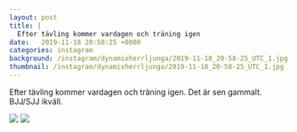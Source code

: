 ```yaml
---
layout: post
title: |
  Efter tävling kommer vardagen och träning igen
date:   2019-11-18 20:58:25 +0000
categories: instagram
background: /instagram/dynamixherrljunga/2019-11-18_20-58-25_UTC_1.jpg
thumbnail: /instagram/dynamixherrljunga/2019-11-18_20-58-25_UTC_1.jpg
---
```

Efter tävling kommer vardagen och träning igen. Det är sen gammalt. BJJ/SJJ ikväll. 



<img src='/www-dynamix-herrljunga/instagram/dynamixherrljunga/2019-11-18_20-58-25_UTC_1.jpg' class='img-fluid' />


<img src='/www-dynamix-herrljunga/instagram/dynamixherrljunga/2019-11-18_20-58-25_UTC_2.jpg' class='img-fluid' />
